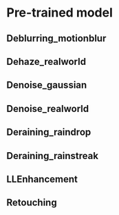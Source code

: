 # Pre-trained model  
## Deblurring_motionblur  
## Dehaze_realworld  
## Denoise_gaussian  
## Denoise_realworld  
## Deraining_raindrop  
## Deraining_rainstreak
## LLEnhancement  
## Retouching  
